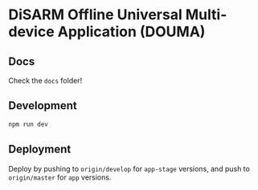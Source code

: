 # DiSARM Offline Universal Multi-device Application (DOUMA)

## Docs

Check the `docs` folder!

## Development

``` bash
npm run dev
```


## Deployment

Deploy by pushing to `origin/develop` for `app-stage` versions, and push to `origin/master` for `app` versions.

